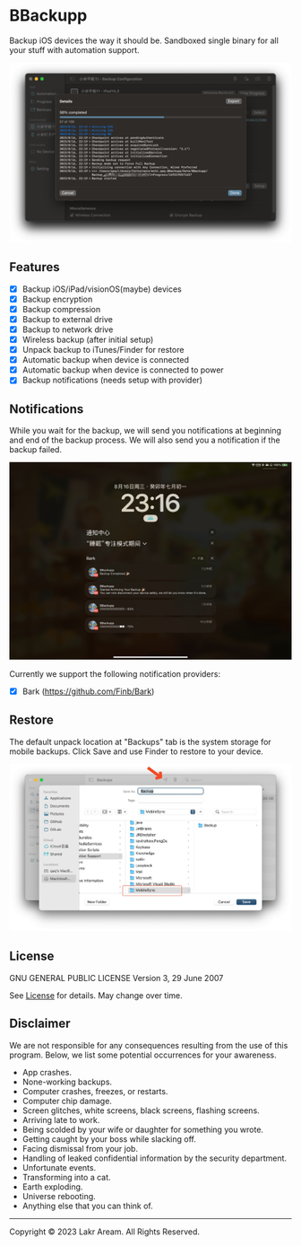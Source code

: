 # BBackupp

Backup iOS devices the way it should be. Sandboxed single binary for all your stuff with automation support.

![Demo](./Resource/Demo/Main.png)

## Features

- [x] Backup iOS/iPad/visionOS(maybe) devices
- [x] Backup encryption
- [x] Backup compression
- [x] Backup to external drive
- [x] Backup to network drive
- [x] Wireless backup (after initial setup)
- [x] Unpack backup to iTunes/Finder for restore
- [x] Automatic backup when device is connected
- [x] Automatic backup when device is connected to power
- [x] Backup notifications (needs setup with provider)

## Notifications

While you wait for the backup, we will send you notifications at beginning and end of the backup process. We will also send you a notification if the backup failed.

![Demo of notifications](./Resource/Demo/Notification.jpeg)

Currently we support the following notification providers:

- [x] Bark (https://github.com/Finb/Bark)

## Restore

The default unpack location at "Backups" tab is the system storage for mobile backups. Click Save and use Finder to restore to your device.

![Restore Demo](./Resource/Demo/Restore.jpg)

## License

GNU GENERAL PUBLIC LICENSE Version 3, 29 June 2007

See [License](./LICENSE) for details. May change over time.

## Disclaimer

We are not responsible for any consequences resulting from the use of this program. Below, we list some potential occurrences for your awareness.

- App crashes.
- None-working backups.
- Computer crashes, freezes, or restarts.
- Computer chip damage.
- Screen glitches, white screens, black screens, flashing screens.
- Arriving late to work.
- Being scolded by your wife or daughter for something you wrote.
- Getting caught by your boss while slacking off.
- Facing dismissal from your job.
- Handling of leaked confidential information by the security department.
- Unfortunate events.
- Transforming into a cat.
- Earth exploding.
- Universe rebooting.
- Anything else that you can think of.

---

Copyright © 2023 Lakr Aream. All Rights Reserved.

